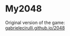 # My2048 
Original version of the game:<br>
[gabrielecirulli.github.io/2048](http://gabrielecirulli.github.io/2048/)

